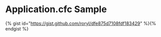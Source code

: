 # Application.cfc Sample

{% gist id="https://gist.github.com/roryl/dfe875d7108fdf183429" %}{% endgist %}